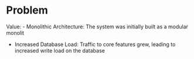 # Problem

Value: - Monolithic Architecture: The system was initially built as a modular monolit
- Increased Database Load: Traffic to core features grew, leading to increased write load on the database